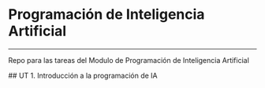 # Programación de Inteligencia Artificial
---

Repo para las tareas del Modulo de Programación de Inteligencia Artificial

## UT 1. Introducción a la programación de IA

